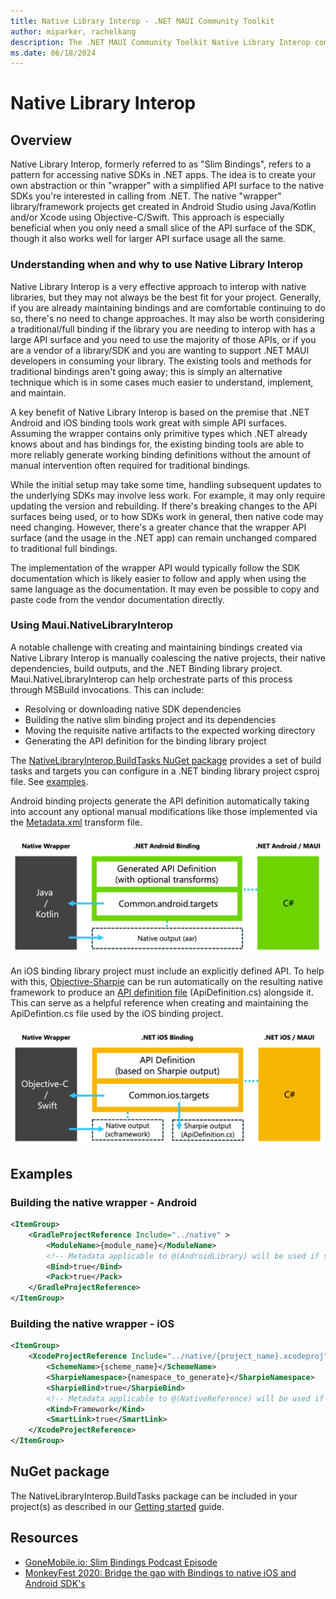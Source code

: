 ```yaml
---
title: Native Library Interop - .NET MAUI Community Toolkit
author: miparker, rachelkang
description: The .NET MAUI Community Toolkit Native Library Interop components
ms.date: 06/18/2024
---
```


# Native Library Interop

## Overview

Native Library Interop, formerly referred to as "Slim Bindings", refers to a pattern for accessing native SDKs in .NET apps. The idea is to create your own abstraction or thin "wrapper" with a simplified API surface to the native SDKs you're interested in calling from .NET. The native "wrapper" library/framework projects get created in Android Studio using Java/Kotlin and/or Xcode using Objective-C/Swift. This approach is especially beneficial when you only need a small slice of the API surface of the SDK, though it also works well for larger API surface usage all the same.

### Understanding when and why to use Native Library Interop

Native Library Interop is a very effective approach to interop with native libraries, but they may not always be the best fit for your project. Generally, if you are already maintaining bindings and are comfortable continuing to do so, there's no need to change approaches. It may also be worth considering a traditional/full binding if the library you are needing to interop with has a large API surface and you need to use the majority of those APIs, or if you are a vendor of a library/SDK and you are wanting to support .NET MAUI developers in consuming your library. The existing tools and methods for traditional bindings aren't going away; this is simply an alternative technique which is in some cases much easier to understand, implement, and maintain.

A key benefit of Native Library Interop is based on the premise that .NET Android and iOS binding tools work great with simple API surfaces. Assuming the wrapper contains only primitive types which .NET already knows about and has bindings for, the existing binding tools are able to more reliably generate working binding definitions without the amount of manual intervention often required for traditional bindings.

While the initial setup may take some time, handling subsequent updates to the underlying SDKs may involve less work. For example, it may only require updating the version and rebuilding. If there's breaking changes to the API surfaces being used, or to how SDKs work in general, then native code may need changing. However, there's a greater chance that the wrapper API surface (and the usage in the .NET app) can remain unchanged compared to traditional full bindings.

The implementation of the wrapper API would typically follow the SDK documentation which is likely easier to follow and apply when using the same language as the documentation. It may even be possible to copy and paste code from the vendor documentation directly.

### Using Maui.NativeLibraryInterop

A notable challenge with creating and maintaining bindings created via Native Library Interop is manually coalescing the native projects, their native dependencies, build outputs, and the .NET Binding library project. Maui.NativeLibraryInterop can help orchestrate parts of this process through MSBuild invocations. This can include:

- Resolving or downloading native SDK dependencies
- Building the native slim binding project and its dependencies
- Moving the requisite native artifacts to the expected working directory
- Generating the API definition for the binding library project

The [NativeLibraryInterop.BuildTasks NuGet package](#nuget-package) provides a set of build tasks and targets you can configure in a .NET binding library project csproj file. See [examples](#examples).

Android binding projects generate the API definition automatically taking into account any optional manual modifications like those implemented via the [Metadata.xml](https://learn.microsoft.com/xamarin/android/platform/binding-java-library/customizing-bindings/java-bindings-metadata#metadataxml-transform-file) transform file.

![Conceptual overview: NativeLibraryInterop for Android](../images/native-library-interop/nativelibraryinterop-conceptual-overview-android.png "Conceptual overview of NativeLibraryInterop for Android")

An iOS binding library project must include an explicitly defined API. To help with this, [Objective-Sharpie](https://learn.microsoft.com/xamarin/cross-platform/macios/binding/objective-sharpie/#overview) can be run automatically on the resulting native framework to produce an [API definition file](https://learn.microsoft.com/xamarin/cross-platform/macios/binding/objective-c-libraries?tabs=macos#The_API_definition_file) (ApiDefinition.cs) alongside it. This can serve as a helpful reference when creating and maintaining the ApiDefintion.cs file used by the iOS binding project.

![Conceptual overview: NativeLibraryInterop for iOS](../images/native-library-interop/nativelibraryinterop-conceptual-overview-ios.png "Conceptual overview of NativeLibraryInterop for iOS")

## Examples

### Building the native wrapper - Android

```xml
<ItemGroup>
    <GradleProjectReference Include="../native" >
        <ModuleName>{module_name}</ModuleName>
        <!-- Metadata applicable to @(AndroidLibrary) will be used if set -->
        <Bind>true</Bind>
        <Pack>true</Pack>
    </GradleProjectReference>
</ItemGroup>
```

### Building the native wrapper - iOS

```xml
<ItemGroup>
    <XcodeProjectReference Include="../native/{project_name}.xcodeproj">
        <SchemeName>{scheme_name}</SchemeName>
        <SharpieNamespace>{namespace_to_generate}</SharpieNamespace>
        <SharpieBind>true</SharpieBind>
        <!-- Metadata applicable to @(NativeReference) will be used if set -->
        <Kind>Framework</Kind>
        <SmartLink>true</SmartLink>
    </XcodeProjectReference>
</ItemGroup>
```

## NuGet package

The NativeLibraryInterop.BuildTasks package can be included in your project(s) as described in our [Getting started](get-started.md) guide.

## Resources

- [GoneMobile.io: Slim Bindings Podcast Episode](https://www.gonemobile.io/101)
- [MonkeyFest 2020: Bridge the gap with Bindings to native iOS and Android SDK's](https://www.youtube.com/watch?v=bgK_6anwMcw)
